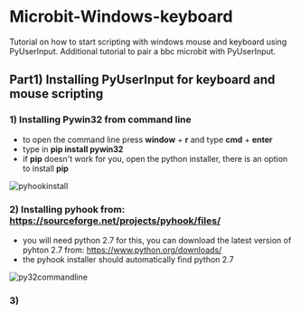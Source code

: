 # Microbit-Windows-keyboard
Tutorial on how to start scripting with windows mouse and keyboard using PyUserInput. Additional tutorial to pair a bbc microbit with PyUserInput.

## Part1) Installing PyUserInput for keyboard and mouse scripting

### 1) Installing Pywin32 from command line

- to open the command line press **window** + **r** and type **cmd** + **enter**
- type in **pip install pywin32**
- if **pip** doesn't work for you, open the python installer, there is an option to install **pip**

![pyhookinstall](/images/pyhookinstall.PNG)

### 2) Installing pyhook from: https://sourceforge.net/projects/pyhook/files/
- you will need python 2.7 for this, you can download the latest version of pyhton 2.7 from: https://www.python.org/downloads/
- the pyhook installer should automatically find python 2.7

![py32commandline](/images/py32commandline.PNG)
### 3) 

